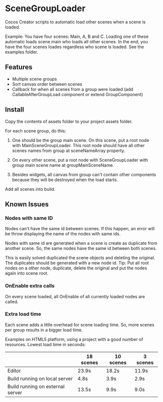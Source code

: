 # SceneGroupLoader

Cocos Creator scripts to automatic load other scenes when a scene is loaded. 

Example: You have four scenes: Main, A, B and C. Loading one of these automatic loads scene main who loads all other scenes. In the end, you have the four scenes loades regardless who scene is loaded. See the examples folder.

## Features

- Multiple scene groups
- Sort canvas order between scenes
- Callback for when all scenes from a group were loaded (add CallableAfterGroupLoad component or extend GroupComponent)

## Install

Copy the contents of assets folder to your project assets folder.

For each scene group, do this:

1. One should be the group main scene. On this scene, put a root node with MainSceneGroupLoader. This root node should have all other scenes names from group at sceneNameArray property.  

2. On every other scene, put a root node with SceneGroupLoader with group main scene name at groupMainSceneName.

3. Besides widgets, all canvas from group can't contain other components because they will be destroyed when the load starts.

Add all scenes into build.

## Known Issues

### Nodes with same ID

Nodes can't have the same id between scenes. If this happen, an error will be throw displaying the name of the nodes with same ids.

Nodes with same id are generated when a scene is create as duplicate from another scene. So, the same nodes have the same id between both scenes.

This is easily solved duplicated the scene objects and deleting the original. The duplicates should be generated with a new node id. Tip: Put all root nodes on a other node, duplicate, delete the original and put the nodes again into scene root.

### OnEnable extra calls

On every scene loaded, all OnEnable of all currently loaded nodes are called.

### Extra load time

Each scene adds a little overhead for scene loading time. So, more scenes per group results in a bigger load time.

Examples on HTML5 platform, using a project with a good number of resources. Lowest load time in seconds:

| | 18 scenes | 10 scenes | 3 scenes |  
|---|---|---|---|
| Editor								| 23.9s | 18.2s | 11.9s | 
| Build running on local server 		| 4.8s  | 3.9s  | 2.9s  |
| Build running on external server		| 13.5s | 9.9s  | 9.0s  |